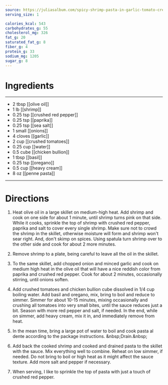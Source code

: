 ```yaml
---
source: https://juliasalbum.com/spicy-shrimp-pasta-in-garlic-tomato-cream-sauce-recipe/
serving_size: 1

calories_kcal: 543
carbohydrates_g: 55
cholesterol_mg: 326
fat_g: 20
saturated_fat_g: 8
fiber_g: 4
protein_g: 33
sodium_mg: 1205
sugar_g: 8
---
```

# Ingredients
---
- 2 tbsp [[olive oil]]
- 1 lb [[shrimp]]
- 0.25 tsp [[crushed red pepper]]
- 0.25 tsp [[paprika]]
- 0.25 tsp [[sea salt]]
- 1 small [[onions]]
- 4 cloves [[garlic]]
- 2 cup [[crushed tomatoes]]
- 0.25 cup [[water]]
- 0.5 cube [[chicken bullion]]
- 1 tbsp [[basil]]
- 0.25 tsp [[oregano]]
- 0.5 cup [[heavy cream]]
- 8 oz [[penne pasta]]
---

# Directions
1. Heat olive oil in a large skillet on medium-high heat.  Add shrimp and cook on one side for about 1 minute, until shrimp turns pink on that side.  While it cooks, sprinkle the top of shrimp with crushed red pepper, paprika and salt to cover every single shrimp.   Make sure not to crowd the shrimp in the skillet, otherwise moisture will form and shrimp won't sear right.  And, don't skimp on spices.  Using spatula turn shrimp over to the other side and cook for about 2 more minutes.

2. Remove shrimp to a plate, being careful to leave all the oil in the skillet.

3. To the same skillet, add chopped onion and minced garlic and cook on medium high heat in the olive oil that will have a nice reddish color from paprika and crushed red pepper.  Cook for about 2 minutes, occasionally stirring, until onions soften.

4. Add crushed tomatoes and chicken bullion cube dissolved in 1/4 cup boiling water.    Add basil and oregano, mix, bring to boil and reduce to simmer.  Simmer for about 10-15 minutes, mixing occasionally and crushing all tomatoes into very small bites, until the sauce reduces just a bit.  Season with more red pepper and salt, if needed.  In the end, while on simmer,  add heavy cream, mix it in, and immediately remove from heat.

5. In the mean time, bring a large pot of water to boil and cook pasta al dente according to the package instructions. &amp;nbsp;Drain.&amp;nbsp;

6. Add back the cooked shrimp and cooked and drained pasta to the skillet with the sauce.  Mix everything well to combine.  Reheat on low simmer, if needed.  Do not bring to boil or high heat as it might affect the sauce texture.  Add more salt and pepper if necessary.

7. When serving, I like to sprinkle the top of pasta with just a touch of crushed red pepper.

